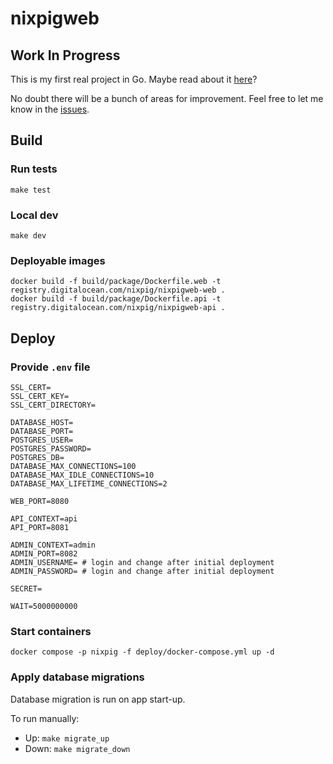 # nixpigweb

## Work In Progress

This is my first real project in Go. Maybe read about it [here](https://nixpig.dev)?

No doubt there will be a bunch of areas for improvement. Feel free to let me know in the [issues](https://github.com/nixpig/nixpigweb/issues/new).

## Build

### Run tests

```shell
make test
```

### Local dev

```shell
make dev
```

### Deployable images

```shell
docker build -f build/package/Dockerfile.web -t registry.digitalocean.com/nixpig/nixpigweb-web .
docker build -f build/package/Dockerfile.api -t registry.digitalocean.com/nixpig/nixpigweb-api .
```

## Deploy

### Provide `.env` file

```shell
SSL_CERT=
SSL_CERT_KEY=
SSL_CERT_DIRECTORY=

DATABASE_HOST=
DATABASE_PORT=
POSTGRES_USER=
POSTGRES_PASSWORD=
POSTGRES_DB=
DATABASE_MAX_CONNECTIONS=100
DATABASE_MAX_IDLE_CONNECTIONS=10
DATABASE_MAX_LIFETIME_CONNECTIONS=2

WEB_PORT=8080

API_CONTEXT=api
API_PORT=8081

ADMIN_CONTEXT=admin
ADMIN_PORT=8082
ADMIN_USERNAME= # login and change after initial deployment
ADMIN_PASSWORD= # login and change after initial deployment

SECRET=

WAIT=5000000000

```

### Start containers

```shell
docker compose -p nixpig -f deploy/docker-compose.yml up -d

```

### Apply database migrations

Database migration is run on app start-up.

To run manually:

- Up: `make migrate_up`
- Down: `make migrate_down`

